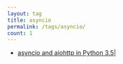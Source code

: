 ```yaml
---
layout: tag
title: asyncio
permalink: /tags/asyncio/
count: 1
---
```


- [asyncio and aiohttp in Python 3.5|](https://kination.github.io/posts/2018-06-16-python-async-aiohttp/)
